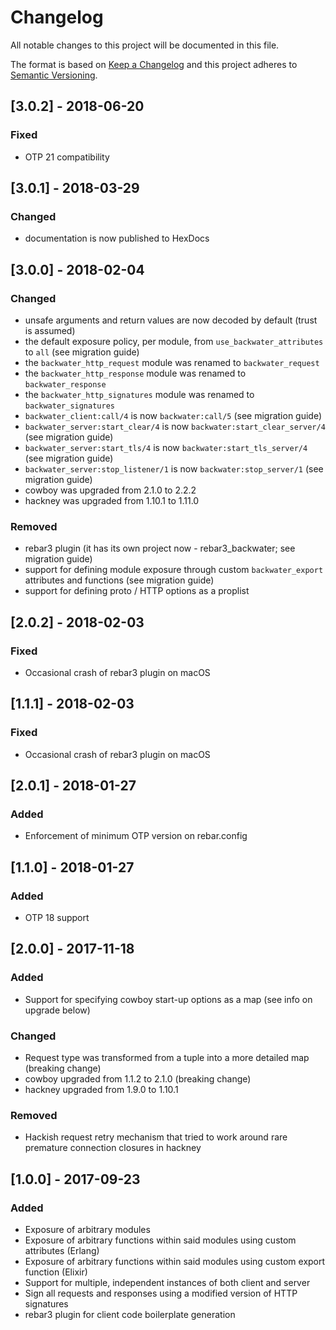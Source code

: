 # Changelog
All notable changes to this project will be documented in this file.

The format is based on [Keep a Changelog](http://keepachangelog.com/en/1.0.0/)
and this project adheres to [Semantic Versioning](http://semver.org/spec/v2.0.0.html).

## [3.0.2] - 2018-06-20
### Fixed
- OTP 21 compatibility

## [3.0.1] - 2018-03-29
### Changed
- documentation is now published to HexDocs

## [3.0.0] - 2018-02-04
### Changed
- unsafe arguments and return values are now decoded by default (trust is assumed)
- the default exposure policy, per module, from `use_backwater_attributes` to `all` (see migration guide)
- the `backwater_http_request` module was renamed to `backwater_request`
- the `backwater_http_response` module was renamed to `backwater_response`
- the `backwater_http_signatures` module was renamed to `backwater_signatures`
- `backwater_client:call/4` is now `backwater:call/5` (see migration guide)
- `backwater_server:start_clear/4` is now `backwater:start_clear_server/4` (see migration guide)
- `backwater_server:start_tls/4` is now `backwater:start_tls_server/4` (see migration guide)
- `backwater_server:stop_listener/1` is now `backwater:stop_server/1` (see migration guide)
- cowboy was upgraded from 2.1.0 to 2.2.2
- hackney was upgraded from 1.10.1 to 1.11.0
### Removed
- rebar3 plugin (it has its own project now - rebar3_backwater; see migration guide)
- support for defining module exposure through custom `backwater_export` attributes and functions (see migration guide)
- support for defining proto / HTTP options as a proplist

## [2.0.2] - 2018-02-03
### Fixed
- Occasional crash of rebar3 plugin on macOS

## [1.1.1] - 2018-02-03
### Fixed
- Occasional crash of rebar3 plugin on macOS

## [2.0.1] - 2018-01-27
### Added
- Enforcement of minimum OTP version on rebar.config

## [1.1.0] - 2018-01-27
### Added
- OTP 18 support

## [2.0.0] - 2017-11-18
### Added
- Support for specifying cowboy start-up options as a map (see info on upgrade below)
### Changed
- Request type was transformed from a tuple into a more detailed map (breaking change)
- cowboy upgraded from 1.1.2 to 2.1.0 (breaking change)
- hackney upgraded from 1.9.0 to 1.10.1
### Removed
- Hackish request retry mechanism that tried to work around rare premature connection closures in hackney

## [1.0.0] - 2017-09-23
### Added
- Exposure of arbitrary modules
- Exposure of arbitrary functions within said modules using custom attributes (Erlang)
- Exposure of arbitrary functions within said modules using custom export function (Elixir)
- Support for multiple, independent instances of both client and server
- Sign all requests and responses using a modified version of HTTP signatures
- rebar3 plugin for client code boilerplate generation
